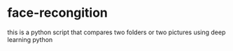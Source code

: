 # face-recongition
this is a python script that compares two folders or two pictures using deep learning python
